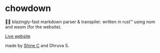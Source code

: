 # chowdown

🚀🚀 blazingly-fast markdown parser & transpiler. written in rust™ using nom and wasm (for the website).

[Live website](https://carrotfarmer.github.io/chowdown)

made by [Shine C](https://github.com/shine00chang) and Dhruva S.
